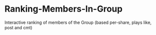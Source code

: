 # Ranking-Members-In-Group
Interactive ranking of members of the Group (based per-share, plays like, post and cmt)
